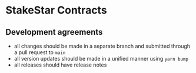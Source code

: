 # StakeStar Contracts

## Development agreements

- all changes should be made in a separate branch and submitted through a pull request to `main`
- all version updates should be made in a unified manner using `yarn bump`
- all releases should have release notes
